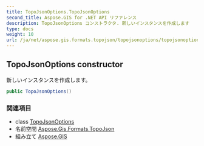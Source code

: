 ```yaml
---
title: TopoJsonOptions.TopoJsonOptions
second_title: Aspose.GIS for .NET API リファレンス
description: TopoJsonOptions コンストラクタ. 新しいインスタンスを作成します
type: docs
weight: 10
url: /ja/net/aspose.gis.formats.topojson/topojsonoptions/topojsonoptions/
---
```

## TopoJsonOptions constructor

新しいインスタンスを作成します。

```csharp
public TopoJsonOptions()
```

### 関連項目

* class [TopoJsonOptions](../)
* 名前空間 [Aspose.Gis.Formats.TopoJson](../../topojsonoptions/)
* 組み立て [Aspose.GIS](../../../)


